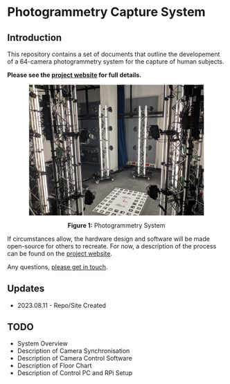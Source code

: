 # Photogrammetry Capture System

## Introduction
This repository contains a set of documents that outline the developement of a 64-camera photogrammetry system for the capture of human subjects.

**Please see the [project website](https://marcovolino.github.io/photogrammetry-capture-system/) for full details.**

<img  src="docs/images/photogrammetry.jpg" width=80%  style="display: block;margin-left: auto;margin-right: auto;"/>
<p style="text-align:center"><b>Figure 1:</b> Photogrammetry System</p>


If circumstances allow, the hardware design and software will be made open-source for others to recreate. For now, a description of the process can be found on the [project website](https://marcovolino.github.io/photogrammetry-capture-system/).

Any questions, [please get in touch](https://marcovolino.github.io/#contact).

## Updates
- 2023.08.11 - Repo/Site Created

## TODO
- System Overview
- Description of Camera Synchronisation
- Description of Camera Control Software
- Description of Floor Chart
- Description of Control PC and RPi Setup
